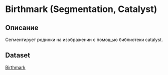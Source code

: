 # Birthmark (Segmentation, Catalyst)
## Описание
Сегментирует родинки на изображении с помощью библиотеки catalyst.

## Dataset
[Birthmark](https://www.dropbox.com/s/8lqrloi0mxj2acu/PH2Dataset.rar)
